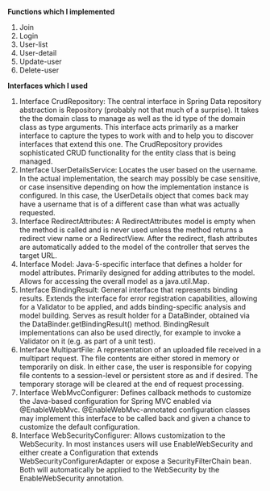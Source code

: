 
**Functions which I implemented**
  1. Join
  2. Login
  3. User-list
  4. User-detail
  5. Update-user
  6. Delete-user



**Interfaces which I used** 
  1. Interface CrudRepository: The central interface in Spring Data repository abstraction is Repository (probably not that much of a surprise). It takes the the domain class to manage as well as the id type of the domain class as type arguments. This interface acts primarily as a marker interface to capture the types to work with and to help you to discover interfaces that extend this one. The CrudRepository provides sophisticated CRUD functionality for the entity class that is being managed.
  2. Interface UserDetailsService: Locates the user based on the username. In the actual implementation, the search may possibly be case sensitive, or case insensitive depending on how the implementation instance is configured. In this case, the UserDetails object that comes back may have a username that is of a different case than what was actually requested.
  3. Interface RedirectAttributes: A RedirectAttributes model is empty when the method is called and is never used unless the method returns a redirect view name or a RedirectView. After the redirect, flash attributes are automatically added to the model of the controller that serves the target URL.
  4. Interface Model: Java-5-specific interface that defines a holder for model attributes. Primarily designed for adding attributes to the model. Allows for accessing the overall model as a java.util.Map.
  5. Interface BindingResult: General interface that represents binding results. Extends the interface for error registration capabilities, allowing for a Validator to be applied, and adds binding-specific analysis and model building. Serves as result holder for a DataBinder, obtained via the DataBinder.getBindingResult() method. BindingResult implementations can also be used directly, for example to invoke a Validator on it (e.g. as part of a unit test).
  6. Interface MultipartFile: A representation of an uploaded file received in a multipart request. The file contents are either stored in memory or temporarily on disk. In either case, the user is responsible for copying file contents to a session-level or persistent store as and if desired. The temporary storage will be cleared at the end of request processing.
  7. Interface WebMvcConfigurer: Defines callback methods to customize the Java-based configuration for Spring MVC enabled via @EnableWebMvc. @EnableWebMvc-annotated configuration classes may implement this interface to be called back and given a chance to customize the default configuration.
  8. Interface WebSecurityConfigurer: Allows customization to the WebSecurity. In most instances users will use EnableWebSecurity and either create a Configuration that extends WebSecurityConfigurerAdapter or expose a SecurityFilterChain bean. Both will automatically be applied to the WebSecurity by the EnableWebSecurity annotation.
